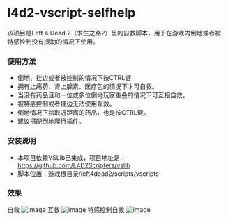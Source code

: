 # l4d2-vscript-selfhelp
该项目是Left 4 Dead 2（求生之路2）里的自救脚本，用于在游戏内倒地或者被特感控制没有援助的情况下使用。
### 使用方法
- 倒地、挂边或者被控制的情况下按CTRL键
- 拥有止痛药、肾上腺素、医疗包的情况下才可自救。
- 当没有药品且和一位或多位倒地玩家重叠的情况下可互相自救。
- 被特感控制或者挂边无法使用互救。
- 倒地情况下拾取近距离的药品，也是按CTRL键。
- 建议搭配倒地爬行插件。
### 安装说明
- 本项目依赖VSLib已集成，项目地址是：https://github.com/L4D2Scripters/vslib
- 脚本位置：游戏根目录/left4dead2/scripts/vscripts
### 效果
自救
![image](./preview/image1.gif)
互救
![image](./preview/image2.gif)
特感控制自救
![image](./preview/image3.gif)
